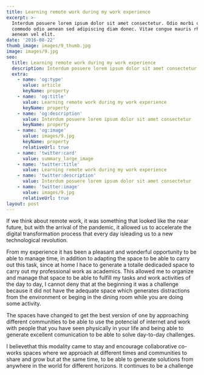 ```yaml
---
title: Learning remote work during my work experience
excerpt: >-
  Interdum posuere lorem ipsum dolor sit amet consectetur. Odio morbi quis
  commodo odio aenean sed adipiscing diam donec. Vitae congue mauris rhoncus
  aenean vel elit.
date: '2016-08-22'
thumb_image: images/9_thumb.jpg
image: images/9.jpg
seo:
  title: Learning remote work during my work experience
  description: Interdum posuere lorem ipsum dolor sit amet consectetur
  extra:
    - name: 'og:type'
      value: article
      keyName: property
    - name: 'og:title'
      value: Learning remote work during my work experience
      keyName: property
    - name: 'og:description'
      value: Interdum posuere lorem ipsum dolor sit amet consectetur
      keyName: property
    - name: 'og:image'
      value: images/9.jpg
      keyName: property
      relativeUrl: true
    - name: 'twitter:card'
      value: summary_large_image
    - name: 'twitter:title'
      value: Learning remote work during my work experience
    - name: 'twitter:description'
      value: Interdum posuere lorem ipsum dolor sit amet consectetur
    - name: 'twitter:image'
      value: images/9.jpg
      relativeUrl: true
layout: post
---
```


If we think about remote work, it was something that looked like the near future, but with the arrival of the pandemic, it allowed us to accelerate the digital transformation process that every day isleading us to a new technological revolution.

From my experience it has been a pleasant and wonderful opportunity to be able to manage time, in addition to adapting the space to be able to carry out this task, since at home I hace to generate a totalle dedicaded space to carry out my professional work as academics. This allowed me to organize and manage that space to be able to fulfill my tasks and work activities of the day to day, I cannot deny that at the beginning it was a challenge because it did not have the adequate space which generates distractions from the environment or beging in the dining room while you are doing some activity.

The spaces have changed to get the best version of one by approaching different communities to be able to use the potencial of internet and work with people that you have seen physically in your life and being able to generate excellent comunication to be able to solve day-to-day challenges.

I believethat this modality came to stay and encourage collaborative co-works spaces where we approach at different times and communities to share and grow but at the same time, to be able to generate solutions from anywhere in the world for different horizons. It continues to be a challenge